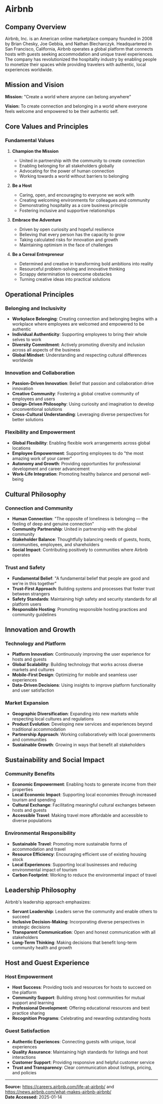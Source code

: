 # Airbnb

## Company Overview

Airbnb, Inc. is an American online marketplace company founded in 2008 by Brian Chesky, Joe Gebbia, and Nathan Blecharczyk. Headquartered in San Francisco, California, Airbnb operates a global platform that connects hosts with guests seeking accommodation and unique travel experiences. The company has revolutionized the hospitality industry by enabling people to monetize their spaces while providing travelers with authentic, local experiences worldwide.

## Mission and Vision

**Mission:** "Create a world where anyone can belong anywhere"

**Vision:** To create connection and belonging in a world where everyone feels welcome and empowered to be their authentic self.

## Core Values and Principles

### Fundamental Values

1. **Champion the Mission**
   - United in partnership with the community to create connection
   - Enabling belonging for all stakeholders globally
   - Advocating for the power of human connection
   - Working towards a world without barriers to belonging

2. **Be a Host**
   - Caring, open, and encouraging to everyone we work with
   - Creating welcoming environments for colleagues and community
   - Demonstrating hospitality as a core business principle
   - Fostering inclusive and supportive relationships

3. **Embrace the Adventure**
   - Driven by open curiosity and hopeful resilience
   - Believing that every person has the capacity to grow
   - Taking calculated risks for innovation and growth
   - Maintaining optimism in the face of challenges

4. **Be a Cereal Entrepreneur**
   - Determined and creative in transforming bold ambitions into reality
   - Resourceful problem-solving and innovative thinking
   - Scrappy determination to overcome obstacles
   - Turning creative ideas into practical solutions

## Operational Principles

### Belonging and Inclusivity

- **Workplace Belonging**: Creating connection and belonging begins with a workplace where employees are welcomed and empowered to be authentic
- **Individual Authenticity**: Supporting employees to bring their whole selves to work
- **Diversity Commitment**: Actively promoting diversity and inclusion across all aspects of the business
- **Global Mindset**: Understanding and respecting cultural differences worldwide

### Innovation and Collaboration

- **Passion-Driven Innovation**: Belief that passion and collaboration drive innovation
- **Creative Community**: Fostering a global creative community of employees and users
- **Design-Driven Philosophy**: Using curiosity and imagination to develop unconventional solutions
- **Cross-Cultural Understanding**: Leveraging diverse perspectives for better solutions

### Flexibility and Empowerment

- **Global Flexibility**: Enabling flexible work arrangements across global locations
- **Employee Empowerment**: Supporting employees to do "the most amazing work of your career"
- **Autonomy and Growth**: Providing opportunities for professional development and career advancement
- **Work-Life Integration**: Promoting healthy balance and personal well-being

## Cultural Philosophy

### Connection and Community

- **Human Connection**: "The opposite of loneliness is belonging — the feeling of deep and genuine connection"
- **Community Partnership**: United in partnership with the global community
- **Stakeholder Balance**: Thoughtfully balancing needs of guests, hosts, communities, employees, and shareholders
- **Social Impact**: Contributing positively to communities where Airbnb operates

### Trust and Safety

- **Fundamental Belief**: "A fundamental belief that people are good and we're in this together"
- **Trust-First Approach**: Building systems and processes that foster trust between strangers
- **Safety Standards**: Maintaining high safety and security standards for all platform users
- **Responsible Hosting**: Promoting responsible hosting practices and community guidelines

## Innovation and Growth

### Technology and Platform

- **Platform Innovation**: Continuously improving the user experience for hosts and guests
- **Global Scalability**: Building technology that works across diverse markets and cultures
- **Mobile-First Design**: Optimizing for mobile and seamless user experiences
- **Data-Driven Decisions**: Using insights to improve platform functionality and user satisfaction

### Market Expansion

- **Geographic Diversification**: Expanding into new markets while respecting local cultures and regulations
- **Product Evolution**: Developing new services and experiences beyond traditional accommodation
- **Partnership Approach**: Working collaboratively with local governments and communities
- **Sustainable Growth**: Growing in ways that benefit all stakeholders

## Sustainability and Social Impact

### Community Benefits

- **Economic Empowerment**: Enabling hosts to generate income from their properties
- **Local Economic Impact**: Supporting local economies through increased tourism and spending
- **Cultural Exchange**: Facilitating meaningful cultural exchanges between hosts and guests
- **Accessible Travel**: Making travel more affordable and accessible to diverse populations

### Environmental Responsibility

- **Sustainable Travel**: Promoting more sustainable forms of accommodation and travel
- **Resource Efficiency**: Encouraging efficient use of existing housing stock
- **Local Experiences**: Supporting local businesses and reducing environmental impact of tourism
- **Carbon Footprint**: Working to reduce the environmental impact of travel

## Leadership Philosophy

Airbnb's leadership approach emphasizes:
- **Servant Leadership**: Leaders serve the community and enable others to succeed
- **Inclusive Decision-Making**: Incorporating diverse perspectives in strategic decisions
- **Transparent Communication**: Open and honest communication with all stakeholders
- **Long-Term Thinking**: Making decisions that benefit long-term community health and growth

## Host and Guest Experience

### Host Empowerment

- **Host Success**: Providing tools and resources for hosts to succeed on the platform
- **Community Support**: Building strong host communities for mutual support and learning
- **Professional Development**: Offering educational resources and best practice sharing
- **Recognition Programs**: Celebrating and rewarding outstanding hosts

### Guest Satisfaction

- **Authentic Experiences**: Connecting guests with unique, local experiences
- **Quality Assurance**: Maintaining high standards for listings and host interactions
- **Customer Support**: Providing responsive and helpful customer service
- **Trust and Transparency**: Clear communication about listings, pricing, and policies

---
**Source:** https://careers.airbnb.com/life-at-airbnb/ and https://news.airbnb.com/what-makes-airbnb-airbnb/  
**Date Accessed:** 2025-01-14